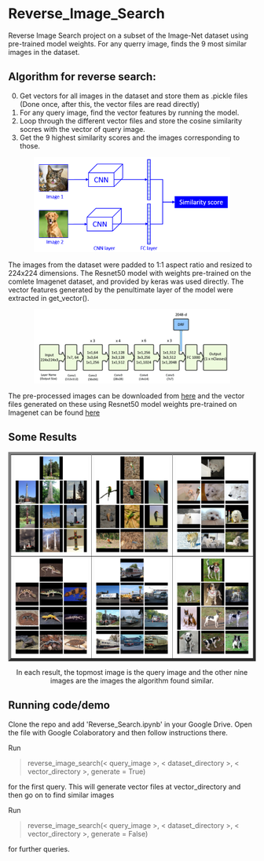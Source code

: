 # Reverse_Image_Search
Reverse Image Search project on a subset of the Image-Net dataset using pre-trained model weights. For any querry image, finds the 9 most similar images in the dataset.

  
## Algorithm for reverse search:
0) Get vectors for all images in the dataset and store them as .pickle files (Done once, after this, the vector files are read directly)
1) For any query image, find the vector features by running the model.
2) Loop through the different vector files and store the cosine similarity socres with the vector of query image.
3) Get the 9 highest similarity scores and the images corresponding to those.

<p align="center">
  <img src="images/rev_img_search.png" width="400"/>
</p>

The images from the dataset were padded to 1:1 aspect ratio and resized to 224x224 dimensions. The Resnet50 model with weights pre-trained on the comlete Imagenet dataset, and provided by keras was used directly. The vector features generated by the penultimate layer of the model were extracted in get_vector(<image>). 
<p align="center">
  <img src="images/Resnet50_arch.png" width="400"/>
</p>
  
 The pre-processed images can be downloaded from [here](https://drive.google.com/file/d/1UagIDGCSQJWHdkrY0C0tEwOf_PwhOlpD/view?usp=sharing) and the vector files generated on these using Resnet50 model weights pre-trained on Imagenet can be found [here](https://drive.google.com/file/d/1O6k80XBJUJn6O0UTDCuD7w1mIHVSXIIr/view?usp=sharing)


## Some Results

<table border= '5px' rules="all">
  <tr>
    <td><img src="images/results/reverse_search_21.jpg" /></td>
    <td><img src="images/results/reverse_search_19.jpg" /></td>
    <td><img src="images/results/reverse_search_20.jpg" /></td>
  </tr>
  <tr>
    <td><img src="images/results/reverse_search_24.jpg" /></td>
    <td><img src="images/results/reverse_search_27.jpg" /></td>
    <td><img src="images/results/reverse_search_44.jpg" /></td>
  </tr>
</table>

<p align="center">
  In each result, the topmost image is the query image and the other nine images are the images the algorithm found similar.
</p>

## Running code/demo

Clone the repo and add 'Reverse_Search.ipynb' in your Google Drive. Open the file with Google Colaboratory and then follow instructions there.

Run  
>reverse_image_search(< query_image >, < dataset_directory >, < vector_directory >, generate = True)

for the first query. This will generate vector files at vector_directory and then go on to find similar images
  
Run
>reverse_image_search(< query_image >, < dataset_directory >, < vector_directory >, generate = False)

for further queries.
